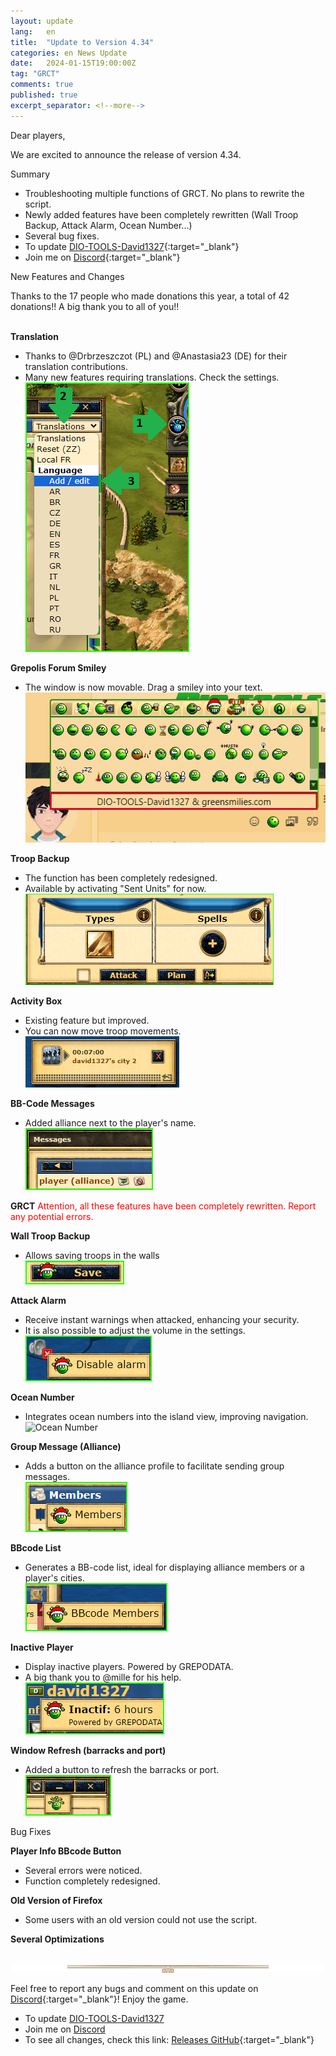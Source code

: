 ```yaml
---
layout: update
lang:   en
title:  "Update to Version 4.34"
categories: en News Update
date:   2024-01-15T19:00:00Z
tag: "GRCT"
comments: true
published: true
excerpt_separator: <!--more-->
---
```


Dear players,

We are excited to announce the release of version 4.34.

<div class="gpcl note">Summary</div>

* Troubleshooting multiple functions of GRCT. No plans to rewrite the script.
* Newly added features have been completely rewritten (Wall Troop Backup, Attack Alarm, Ocean Number...)
* Several bug fixes.
* To update [DIO-TOOLS-David1327][1]{:target="_blank"}
* Join me on [Discord][2]{:target="_blank"}

<!--more-->

<div class="gpcl tip">New Features and Changes</div>

Thanks to the 17 people who made donations this year, a total of 42 donations!! A big thank you to all of you!!<br><br>

**Translation**
* Thanks to @Drbrzeszczot (PL) and @Anastasia23 (DE) for their translation contributions.
* Many new features requiring translations. Check the settings.<br>
![Grepolis forum smiley](/img/update/Capture-d-ecran-2024-01-05-162857.png)

**Grepolis Forum Smiley**
* The window is now movable. Drag a smiley into your text.<br>
![Grepolis forum smiley](/img/update/Capture-d-ecran-2023-12-26-213635.png)

**Troop Backup**
* The function has been completely redesigned.
* Available by activating "Sent Units" for now.<br>
![Troop Backup](/img/update/Capture-d-ecran-2023-12-26-214457.png)

**Activity Box**
* Existing feature but improved.
* You can now move troop movements.<br>
![Activity Box](/img/update/Capture-d-ecran-2023-12-11-193935.png)

**BB-Code Messages**
* Added alliance next to the player's name.<br>
![BB-Code Messages](/img/update/Capture-d-ecran-2023-12-27-224703.png)

**GRCT**
<span style="color:red;">Attention, all these features have been completely rewritten. Report any potential errors.</span>

**Wall Troop Backup**
* Allows saving troops in the walls<br>
![Wall Troop Backup](/img/dio/settings/Sauvegarde-des-remparts.png)

**Attack Alarm**
* Receive instant warnings when attacked, enhancing your security.
* It is also possible to adjust the volume in the settings.<br>
![Attack Alarm](/img/dio/settings/Alarme-d-attaque.png)

**Ocean Number**
* Integrates ocean numbers into the island view, improving navigation.<br>
![Ocean Number](/img/dio/settings/Numéro-d-ocean.png)

**Group Message (Alliance)**
* Adds a button on the alliance profile to facilitate sending group messages.<br>
![Group Message (Alliance)](/img/dio/settings/Message_de_groupe.png)

**BBcode List**
* Generates a BB-code list, ideal for displaying alliance members or a player's cities.<br>
![BBcode List](/img/dio/settings/BBcode_List.png)

**Inactive Player**
* Display inactive players. Powered by GREPODATA.
* A big thank you to @mille for his help.<br>
![Inactive Player](/img/dio/settings/Joueur_inactif.png)

**Window Refresh (barracks and port)**
* Added a button to refresh the barracks or port.<br>
![Window Refresh (barracks and port)](/img/update/Capture-d-ecran-2024-01-05-162313.png)

<div class="gpcl bug">Bug Fixes</div>

**Player Info BBcode Button**
* Several errors were noticed.<br>
* Function completely redesigned.

**Old Version of Firefox**
* Some users with an old version could not use the script.

**Several Optimizations**
<br><br>

![gpcl-line](/img/site/gpcl/gpcl-line.png)

Feel free to report any bugs and comment on this update on [Discord][2]{:target="_blank"}!
Enjoy the game.

* To update [DIO-TOOLS-David1327][1]
* Join me on [Discord][2]
* To see all changes, check this link: [Releases GitHub](https://github.com/DIO-David1327/DIO-TOOLS-David1327/releases){:target="_blank"}


[1]: /DIO-TOOLS-David1327/code.user.js "DIO-TOOLS-David1327"
[2]: https://discord.gg/Q7WXtmRNRW "https://discord.gg/Q7WXtmRNRW"